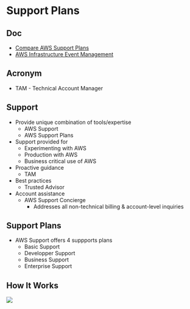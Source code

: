 # Support Plans

## Doc
* [Compare AWS Support Plans](https://aws.amazon.com/premiumsupport/plans)
* [AWS Infrastructure Event Management](https://aws.amazon.com/premiumsupport/programs/iem/)

## Acronym
* TAM - Technical Account Manager

## Support
* Provide unique combination of tools/expertise
  * AWS Support
  * AWS Support Plans
* Support provided for
  * Experimenting with AWS
  * Production with AWS
  * Business critical use of AWS
* Proactive guidance
  * TAM
* Best practices
  * Trusted Advisor
* Account assistance
  * AWS Support Concierge
    * Addresses all non-technical billing & account-level inquiries

## Support Plans
* AWS Support offers 4 suppports plans
  * Basic Support
  * Developper Support
  * Business Support
  * Enterprise Support
  
## How It Works

[<img src="https://i.imgur.com/a2N9M16.png">](https://i.imgur.com/a2N9M16.png)
